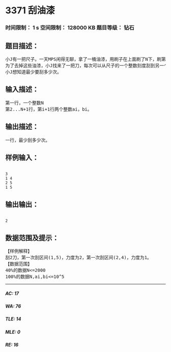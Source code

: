 # 3371 刮油漆   
### 时间限制： 1 s     空间限制： 128000 KB     题目等级： 钻石  
## 题目描述：  

<pre>
小J有一把尺子。一天MPS闲得无聊，拿了一桶油漆，用刷子在上面刷了N下，刷第i次有一个正整数范围(ai，bi)，表示从尺子的刻度ai刷到刻度bi。此时ai到bi这个区间里的油漆层数+1。
为了去掉这些油漆，小J找来了一把刀，每次可以从尺子的一个整数刻度刮到另一个整数刻度。每刮一刀都有一个力度，如力度为3时可以一次刮掉3层油漆。但不能损坏尺子。比如有2层油漆的地方就不能用力度3来刮。
小J想知道最少要刮多少次。
</pre>
  
  
## 输入描述：  

<pre>
第一行，一个整数N
第2...N+1行，第i+1行两个整数ai，bi。
</pre>
  
  
## 输出描述：  

<pre>
一行，最少刮多少次。
</pre>
  
  
## 样例输入：  

<pre><code>
3
1 4
2 5
1 5
</code></pre>
  
  
## 输出输出：  

<pre><code>
2
</code></pre>
  
  
## 数据范围及提示：  

<pre>
【样例解释】
刮2刀，第一次刮区间(1,5)，力度为2，第一次刮区间(2,4)，力度为1。
【数据范围】
40%的数据N<=2000
100%的数据N,ai,bi<=10^5
</pre>
  
  
***  

##### AC: 17  
##### WA: 76  
##### TLE: 14  
##### MLE: 0  
##### RE: 16  
